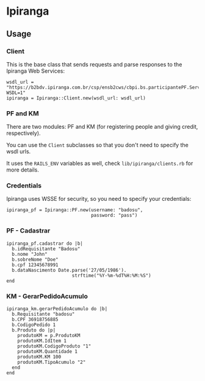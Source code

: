 Ipiranga
========

Usage
-----

### Client

This is the base class that sends requests and parse responses to the Ipiranga
Web Services:

    wsdl_url = "https://b2bdv.ipiranga.com.br/csp/ensb2cws/cbpi.bs.participantePF.Service.CLS?WSDL=1"
    ipiranga = Ipiranga::Client.new(wsdl_url: wsdl_url)

### PF and KM

There are two modules: PF and KM (for registering people and giving credit,
respectively).

You can use the `Client` subclasses so that you don't need to specify the wsdl
urls.

It uses the `RAILS_ENV` variables as well, check `lib/ipiranga/clients.rb` for
more details.

### Credentials

Ipiranga uses WSSE for security, so you need to specify your credentials:

    ipiranga_pf = Ipiranga::PF.new(username: "badosu",
                                   password: "pass")

### PF - Cadastrar

    ipiranga_pf.cadastrar do |b|
      b.idRequisitante "Badosu"
      b.nome "John"
      b.sobreNome "Doe"
      b.cpf 12345678991
      b.dataNascimento Date.parse('27/05/1986').
                            strftime("%Y-%m-%dT%H:%M:%S")
    end

### KM - GerarPedidoAcumulo

    ipiranga_km.gerarPedidoAcumulo do |b|
      b.Requisitante "badosu"
      b.CPF 36918756885
      b.CodigoPedido 1
      b.Produto do |p|
        produtoKM = p.ProdutoKM
        produtoKM.IdItem 1
        produtoKM.CodigoProduto "1"
        produtoKM.Quantidade 1
        produtoKM.KM 100
        produtoKM.TipoAcumulo "2"
      end
    end

